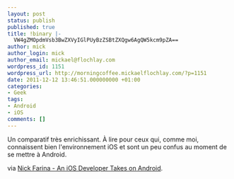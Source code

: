 ```yaml
---
layout: post
status: publish
published: true
title: !binary |-
  VW4gZMOpdmVsb3BwZXVyIGlPUyBzZSBtZXQgw6AgQW5kcm9pZA==
author: mick
author_login: mick
author_email: mickael@flochlay.com
wordpress_id: 1151
wordpress_url: http://morningcoffee.mickaelflochlay.com/?p=1151
date: 2011-12-12 13:46:51.000000000 +01:00
categories:
- Geek
tags:
- Android
- iOS
comments: []
---
```

Un comparatif très enrichissant. À lire pour ceux qui, comme moi, connaissent bien l'environnement iOS et sont un peu confus au moment de se mettre à Android.

via <a href="http://nfarina.com/post/8239634061/ios-to-android">Nick Farina - An iOS Developer Takes on Android</a>.
